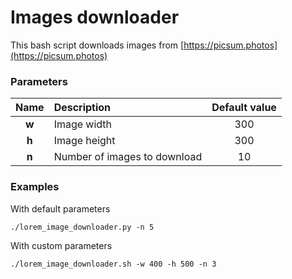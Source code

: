 # Images downloader

This bash script downloads images from [https://picsum.photos](https://picsum.photos)

### Parameters
|Name|Description|Default value|
|:----:|:-----------|:-----:|
|**w**|Image width|300|
|**h**|Image height|300|
|**n**|Number of images to download|10|

### Examples
With default parameters

`./lorem_image_downloader.py -n 5`

With custom parameters

`./lorem_image_downloader.sh -w 400 -h 500 -n 3`
